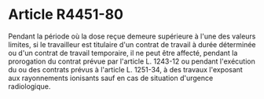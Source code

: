 # Article R4451-80

  
Pendant la période où la dose reçue demeure supérieure à l'une des valeurs limites, si le travailleur est titulaire d'un contrat de travail à durée déterminée ou d'un contrat de travail temporaire, il ne peut être affecté, pendant la prorogation du contrat prévue par l'article L. 1243-12 ou pendant l'exécution du ou des contrats prévus à l'article L. 1251-34, à des travaux l'exposant aux rayonnements ionisants sauf en cas de situation d'urgence radiologique.